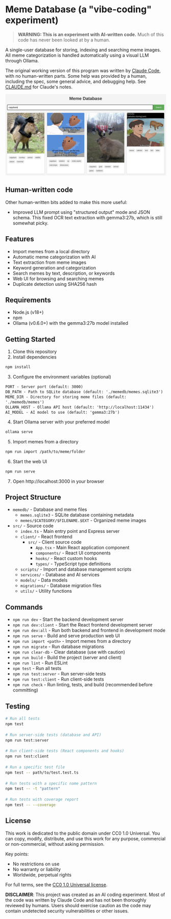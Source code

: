 # Meme Database (a "vibe-coding" experiment)

> **WARNING: This is an experiment with AI-written code.** Much of this code has never been looked at by a human.

A single-user database for storing, indexing and searching meme images. All meme categorization is handled automatically using a visual LLM through Ollama.

The original working version of this program was written by [Claude Code](https://docs.anthropic.com/en/docs/agents-and-tools/claude-code/overview), with no human-written parts. Some help was provided by a human, including the spec, some general advice, and debugging help. See [CLAUDE.md](./CLAUDE.md) for Claude's notes.

![Meme database with text search bar and meme thumbnails](screenshots/meme-database.png)

## Human-written code

Other human-written bits added to make this more useful:

- Improved LLM prompt using "structured output" mode and JSON schema. This fixed OCR text extraction with gemma3:27b, which is still somewhat picky.

## Features

- Import memes from a local directory
- Automatic meme categorization with AI
- Text extraction from meme images
- Keyword generation and categorization 
- Search memes by text, description, or keywords
- Web UI for browsing and searching memes
- Duplicate detection using SHA256 hash

## Requirements

- Node.js (v18+)
- npm
- Ollama (v0.6.0+) with the gemma3:27b model installed

## Getting Started

1. Clone this repository
2. Install dependencies

```bash
npm install
```

3. Configure the environment variables (optional)

```
PORT - Server port (default: 3000)
DB_PATH - Path to SQLite database (default: './memedb/memes.sqlite3')
MEME_DIR - Directory for storing meme files (default: './memedb/memes')
OLLAMA_HOST - Ollama API host (default: 'http://localhost:11434')
AI_MODEL - AI model to use (default: 'gemma3:27b')
```

4. Start Ollama server with your preferred model

```bash
ollama serve
```

5. Import memes from a directory

```bash
npm run import /path/to/meme/folder
```

6. Start the web UI

```bash
npm run serve
```

7. Open http://localhost:3000 in your browser

## Project Structure

- `memedb/` - Database and meme files
  - `memes.sqlite3` - SQLite database containing metadata
  - `memes/$CATEGORY/$FILENAME.$EXT` - Organized meme images
- `src/` - Source code
  - `index.ts` - Main entry point and Express server
  - `client/` - React frontend
    - `src/` - Client source code
      - `App.tsx` - Main React application component
      - `components/` - React UI components
      - `hooks/` - React custom hooks
      - `types/` - TypeScript type definitions
  - `scripts/` - Import and database management scripts
  - `services/` - Database and AI services
  - `models/` - Data models
  - `migrations/` - Database migration files
  - `utils/` - Utility functions

## Commands

- `npm run dev` - Start the backend development server
- `npm run dev:client` - Start the React frontend development server
- `npm run dev:all` - Run both backend and frontend in development mode
- `npm run serve` - Build and serve production web UI
- `npm run import <path>` - Import memes from a directory
- `npm run migrate` - Run database migrations
- `npm run clear-db` - Clear database (use with caution)
- `npm run build` - Build the project (server and client)
- `npm run lint` - Run ESLint
- `npm test` - Run all tests
- `npm run test:server` - Run server-side tests
- `npm run test:client` - Run client-side tests
- `npm run check` - Run linting, tests, and build (recommended before committing)

## Testing

```bash
# Run all tests
npm test

# Run server-side tests (database and API)
npm run test:server

# Run client-side tests (React components and hooks)
npm run test:client

# Run a specific test file
npm test -- path/to/test.test.ts

# Run tests with a specific name pattern
npm test -- -t "pattern"

# Run tests with coverage report
npm test -- --coverage
```

## License

This work is dedicated to the public domain under CC0 1.0 Universal. You can copy, modify, distribute, and use this work for any purpose, commercial or non-commercial, without asking permission.

Key points:
- No restrictions on use
- No warranty or liability
- Worldwide, perpetual rights

For full terms, see the [CC0 1.0 Universal license](LICENSE.txt).

**DISCLAIMER**: This project was created as an AI coding experiment. Most of the code was written by Claude Code and has not been thoroughly reviewed by humans. Users should exercise caution as the code may contain undetected security vulnerabilities or other issues.